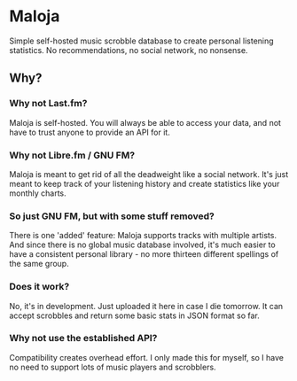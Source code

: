 # Maloja

Simple self-hosted music scrobble database to create personal listening statistics. No recommendations, no social network, no nonsense.

## Why?

### Why not Last.fm?

Maloja is self-hosted. You will always be able to access your data, and not have to trust anyone to provide an API for it.

### Why not Libre.fm / GNU FM?

Maloja is meant to get rid of all the deadweight like a social network. It's just meant to keep track of your listening history and create statistics like your monthly charts.

### So just GNU FM, but with some stuff removed?

There is one 'added' feature: Maloja supports tracks with multiple artists. And since there is no global music database involved, it's much easier to have a consistent personal library - no more thirteen different spellings of the same group.

### Does it work?

No, it's in development. Just uploaded it here in case I die tomorrow. It can accept scrobbles and return some basic stats in JSON format so far.

### Why not use the established API?

Compatibility creates overhead effort. I only made this for myself, so I have no need to support lots of music players and scrobblers.
